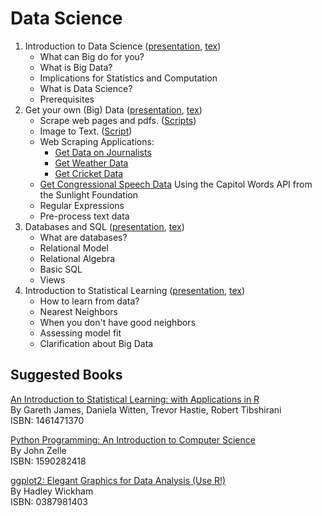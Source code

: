 Data Science
============

 1. Introduction to Data Science ([presentation](https://github.com/soodoku/data-science/blob/master/ds1/ds1_present_web.pdf), [tex](https://github.com/soodoku/data-science/blob/master/ds1/ds1.tex))
     - What can Big do for you? 
     - What is Big Data? 
     - Implications for Statistics and Computation 
     - What is Data Science? 
     - Prerequisites
 2. Get your own (Big) Data ([presentation](https://github.com/soodoku/data-science/blob/master/ds2/ds2_present_web.pdf), [tex](https://github.com/soodoku/data-science/blob/master/ds2/ds2.tex))
     - Scrape web pages and pdfs. ([Scripts](https://github.com/soodoku/python-workshop)) 
     - Image to Text. ([Script](https://github.com/soodoku/image-to-text))
     - Web Scraping Applications:
         - [Get Data on Journalists](https://github.com/soodoku/get-journalist-data)
         - [Get Weather Data](https://github.com/soodoku/get-weather-data)
         - [Get Cricket Data](https://github.com/soodoku/get-cricket-data)
     - [Get Congressional Speech Data](https://gist.github.com/soodoku/85d79275c5880f67b4cf) Using the Capitol Words API from the Sunlight Foundation
     - Regular Expressions
     - Pre-process text data
 3. Databases and SQL ([presentation](https://github.com/soodoku/data-science/blob/master/ds3/ds3_present_web.pdf), [tex](https://github.com/soodoku/data-science/blob/master/ds3/ds3.tex))
     - What are databases? 
     - Relational Model
     - Relational Algebra
     - Basic SQL
     - Views
 4. Introduction to Statistical Learning ([presentation](https://github.com/soodoku/data-science/blob/master/ds4/ds4_present_web.pdf), [tex](https://github.com/soodoku/data-science/blob/master/ds4/ds4.tex))
     - How to learn from data? 
     - Nearest Neighbors
     - When you don't have good neighbors
     - Assessing model fit
     - Clarification about Big Data


Suggested Books
--------------------

[An Introduction to Statistical Learning: with Applications in R](http://www.amazon.com/Introduction-Statistical-Learning-Applications-Statistics/dp/1461471370)    
By Gareth James, Daniela Witten, Trevor Hastie, Robert Tibshirani  
ISBN: 1461471370

[Python Programming: An Introduction to Computer Science](http://www.amazon.com/Python-Programming-Introduction-Computer-Science/dp/1887902996)    
By John Zelle  
ISBN: 1590282418

[ggplot2: Elegant Graphics for Data Analysis (Use R!)](http://www.amazon.com/ggplot2-Elegant-Graphics-Data-Analysis/dp/0387981403)    
By Hadley Wickham  
ISBN: 0387981403
